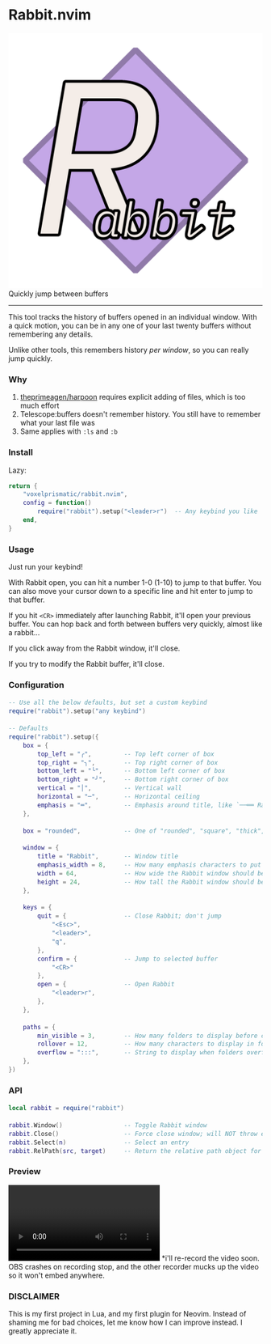 # Rabbit.nvim
![logo](/rabbit.png)
Quickly jump between buffers

---

This tool tracks the history of buffers opened in an individual window. With a quick
motion, you can be in any one of your last twenty buffers without remembering any
details.

Unlike other tools, this remembers history *per window*, so you can really jump
quickly.

### Why
1. [theprimeagen/harpoon](https://github.com/theprimeagen/harpoon) requires explicit
adding of files, which is too much effort
2. Telescope:buffers doesn't remember history. You still have to remember what your
last file was
3. Same applies with `:ls` and `:b`


### Install
Lazy:
```lua
return {
    "voxelprismatic/rabbit.nvim",
    config = function()
        require("rabbit").setup("<leader>r")  -- Any keybind you like
    end,
}
```

### Usage
Just run your keybind!

With Rabbit open, you can hit a number 1-0 (1-10) to jump to that buffer. You can
also move your cursor down to a specific line and hit enter to jump to that buffer.

If you hit `<CR>` immediately after launching Rabbit, it'll open your previous buffer.
You can hop back and forth between buffers very quickly, almost like a rabbit...

If you click away from the Rabbit window, it'll close.

If you try to modify the Rabbit buffer, it'll close.

### Configuration
```lua
-- Use all the below defaults, but set a custom keybind
require("rabbit").setup("any keybind")

-- Defaults
require("rabbit").setup({
    box = {
        top_left = "╭",         -- Top left corner of box
        top_right = "╮",        -- Top right corner of box
        bottom_left = "╰",      -- Bottom left corner of box
        bottom_right = "╯",     -- Bottom right corner of box
        vertical = "│",         -- Vertical wall
        horizontal = "─",       -- Horizontal ceiling
        emphasis = "═",         -- Emphasis around title, like `──══ Rabbit ══──`
    },

    box = "rounded",            -- One of "rounded", "square", "thick", "double"

    window = {
        title = "Rabbit",       -- Window title
        emphasis_width = 8,     -- How many emphasis characters to put around the title
        width = 64,             -- How wide the Rabbit window should be
        height = 24,            -- How tall the Rabbit window should be
    },

    keys = {
        quit = {                -- Close Rabbit; don't jump
            "<Esc>",
            "<leader>",
            "q",
        },
        confirm = {             -- Jump to selected buffer
            "<CR>"
        },
        open = {                -- Open Rabbit
            "<leader>r",
        },
    },

    paths = {
        min_visible = 3,        -- How many folders to display before cutting off
        rollover = 12,          -- How many characters to display in folder name before cutting off
        overflow = ":::",       -- String to display when folders overflow
    },
})
```


### API
```lua
local rabbit = require("rabbit")

rabbit.Window()                 -- Toggle Rabbit window
rabbit.Close()                  -- Force close window; will NOT throw error
rabbit.Select(n)                -- Select an entry
rabbit.RelPath(src, target)     -- Return the relative path object for highlighting
```


### Preview
<video src="/video.mp4"></video>
*i'll re-record the video soon. OBS crashes on recording stop, and the other recorder mucks up the video so it won't embed anywhere.

### DISCLAIMER
This is my first project in Lua, and my first plugin for Neovim.
Instead of shaming me for bad choices, let me know how I can
improve instead. I greatly appreciate it.
